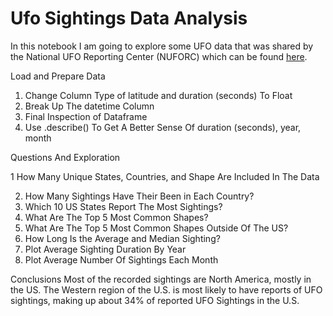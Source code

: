 # Ufo Sightings Data Analysis

In this notebook I am going to explore some UFO data that was shared by the National UFO Reporting Center (NUFORC) which can be found [here](https://www.kaggle.com/datasets/NUFORC/ufo-sightings).


Load and Prepare Data
1. Change Column Type of latitude and duration (seconds) To Float
2. Break Up The datetime Column
3. Final Inspection of Dataframe
4. Use .describe() To Get A Better Sense Of duration (seconds), year, month


Questions And Exploration

1  How Many Unique States, Countries, and Shape Are Included In The Data

2. How Many Sightings Have Their Been in Each Country?
3. Which 10 US States Report The Most Sightings?
4. What Are The Top 5 Most Common Shapes?
6. What Are The Top 5 Most Common Shapes Outside Of The US?
7. How Long Is the Average and Median Sighting?
8. Plot Average Sighting Duration By Year
9. Plot Average Number Of Sightings Each Month

Conclusions
Most of the recorded sightings are North America, mostly in the US. The Western region of the U.S. is most likely to have reports of UFO sightings, making up about 34% of reported UFO Sightings in the U.S.
